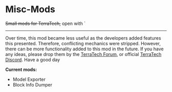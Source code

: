 # Misc-Mods
~~Small mods for TerraTech,~~ open with `

----
Over time, this mod became less useful as the developers added features this presented. Therefore, conflicting mechanics were stripped. However, there can be more functionality added to this mod in the future. If you have any ideas, please drop them by the [TerraTech Forum](https://forum.terratechgame.com/index.php), or official [TerraTech Discord](https://discord.gg/terratechgame). Have a good day

**Current mods:**

* Model Exporter
* Block Info Dumper